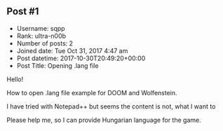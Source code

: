 ## Post #1
- Username: sqpp
- Rank: ultra-n00b
- Number of posts: 2
- Joined date: Tue Oct 31, 2017 4:47 am
- Post datetime: 2017-10-30T20:49:20+00:00
- Post Title: Opening .lang file

Hello!

How to open .lang file example for DOOM and Wolfenstein.

I have tried with Notepad++ but seems the content is not, what I want to 

Please help me, so I can provide Hungarian language for the game.
